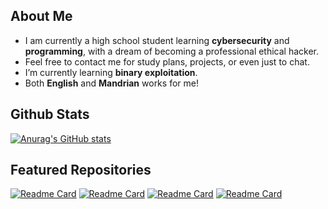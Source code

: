 ## About Me

- I am currently a high school student learning **cybersecurity** and **programming**, with a dream of becoming a professional ethical hacker.
- Feel free to contact me for study plans, projects, or even just to chat.
- I’m currently learning **binary exploitation**.
- Both **English** and **Mandrian** works for me!

## Github Stats

[![Anurag's GitHub stats](https://github-readme-stats.vercel.app/api?username=Grissia&theme=tokyonight&rank_icon=github)](https://github.com/anuraghazra/github-readme-stats) 

## Featured Repositories

[![Readme Card](https://github-readme-stats.vercel.app/api/pin/?username=Grissia&repo=reirei_problemset&theme=tokyonight)](https://github.com/Grissia/reirei_problemset)
[![Readme Card](https://github-readme-stats.vercel.app/api/pin/?username=Grissia&repo=Arduino-Camp&theme=tokyonight)](https://github.com/Grissia/reirei_problemset)
[![Readme Card](https://github-readme-stats.vercel.app/api/pin/?username=Grissia&repo=grissia.github.io&theme=tokyonight)](https://github.com/Grissia/reirei_problemset)
[![Readme Card](https://github-readme-stats.vercel.app/api/pin/?username=Grissia&repo=ZerojudgeProblems&theme=tokyonight)](https://github.com/Grissia/reirei_problemset)


<!--
**Grissia/Grissia** is a ✨ _special_ ✨ repository because its `README.md` (this file) appears on your GitHub profile.

Here are some ideas to get you started:

- 🔭 I’m currently working on ...
- 🌱 I’m currently learning ...
- 👯 I’m looking to collaborate on ...
- 🤔 I’m looking for help with ...
- 💬 Ask me about ...
- 📫 How to reach me: ...
- 😄 Pronouns: ...
- ⚡ Fun fact: ...
-->
